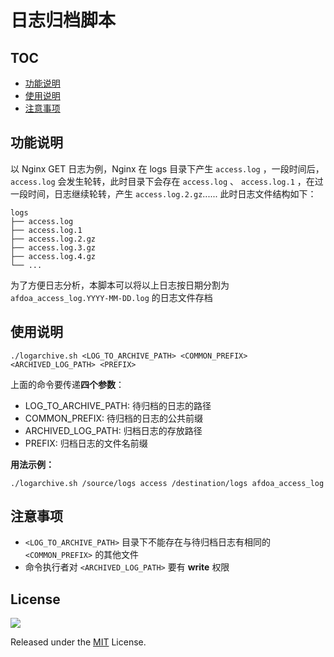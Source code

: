# 日志归档脚本

## TOC

- [功能说明](#功能说明)
- [使用说明](#使用说明)
- [注意事项](#注意事项)

## 功能说明

以 Nginx GET 日志为例，Nginx 在 logs 目录下产生 `access.log` ，一段时间后，`access.log` 会发生轮转，此时目录下会存在 `access.log` 、 `access.log.1` ，在过一段时间，日志继续轮转，产生 `access.log.2.gz`...... 此时日志文件结构如下：

```
logs
├── access.log
├── access.log.1
├── access.log.2.gz
├── access.log.3.gz
├── access.log.4.gz
└── ...
```

为了方便日志分析，本脚本可以将以上日志按日期分割为 `afdoa_access_log.YYYY-MM-DD.log` 的日志文件存档

## 使用说明

```shell
./logarchive.sh <LOG_TO_ARCHIVE_PATH> <COMMON_PREFIX> <ARCHIVED_LOG_PATH> <PREFIX>
```
上面的命令要传递**四个参数**：
- LOG_TO_ARCHIVE_PATH: 待归档的日志的路径
- COMMON_PREFIX: 待归档的日志的公共前缀
- ARCHIVED_LOG_PATH: 归档日志的存放路径
- PREFIX: 归档日志的文件名前缀

**用法示例：**

```shell
./logarchive.sh /source/logs access /destination/logs afdoa_access_log
```
## 注意事项

- `<LOG_TO_ARCHIVE_PATH>` 目录下不能存在与待归档日志有相同的 `<COMMON_PREFIX>` 的其他文件
- 命令执行者对 `<ARCHIVED_LOG_PATH>` 要有 **write** 权限

## License

![](https://img.shields.io/github/license/rocj/logarchive.svg?style=flat-square)

Released under the [MIT](./LICENSE) License.
